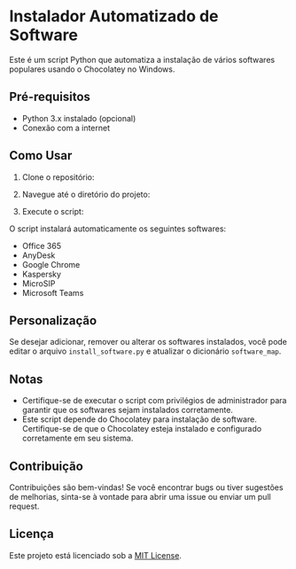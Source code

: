 # Instalador Automatizado de Software

Este é um script Python que automatiza a instalação de vários softwares populares usando o Chocolatey no Windows.

## Pré-requisitos

- Python 3.x instalado (opcional)
- Conexão com a internet

## Como Usar

1. Clone o repositório:

2. Navegue até o diretório do projeto:

3. Execute o script:

O script instalará automaticamente os seguintes softwares:

- Office 365
- AnyDesk
- Google Chrome
- Kaspersky
- MicroSIP
- Microsoft Teams

## Personalização

Se desejar adicionar, remover ou alterar os softwares instalados, você pode editar o arquivo `install_software.py` e atualizar o dicionário `software_map`.

## Notas

- Certifique-se de executar o script com privilégios de administrador para garantir que os softwares sejam instalados corretamente.
- Este script depende do Chocolatey para instalação de software. Certifique-se de que o Chocolatey esteja instalado e configurado corretamente em seu sistema.

## Contribuição

Contribuições são bem-vindas! Se você encontrar bugs ou tiver sugestões de melhorias, sinta-se à vontade para abrir uma issue ou enviar um pull request.

## Licença

Este projeto está licenciado sob a [MIT License](LICENSE).
